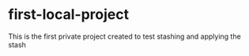 # first-local-project
This is the first private project created to test stashing and applying the stash
